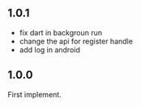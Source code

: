 ## 1.0.1

- fix dart in backgroun run
- change the api for register handle
- add log in android

## 1.0.0

First implement.